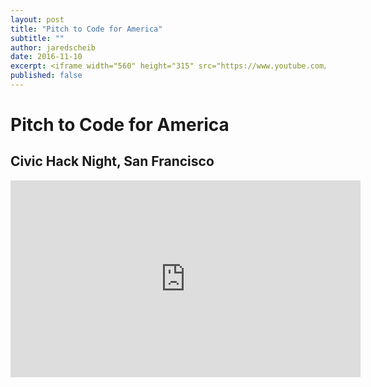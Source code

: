 ```yaml
---
layout: post
title: "Pitch to Code for America"
subtitle: ""
author: jaredscheib
date: 2016-11-10
excerpt: <iframe width="560" height="315" src="https://www.youtube.com/embed/jX9NP3VT41s" frameborder="0" allowfullscreen></iframe>
published: false
---
```


# Pitch to Code for America

## Civic Hack Night, San Francisco

<iframe width="560" height="315" src="https://www.youtube.com/embed/jX9NP3VT41s" frameborder="0" allowfullscreen></iframe>
